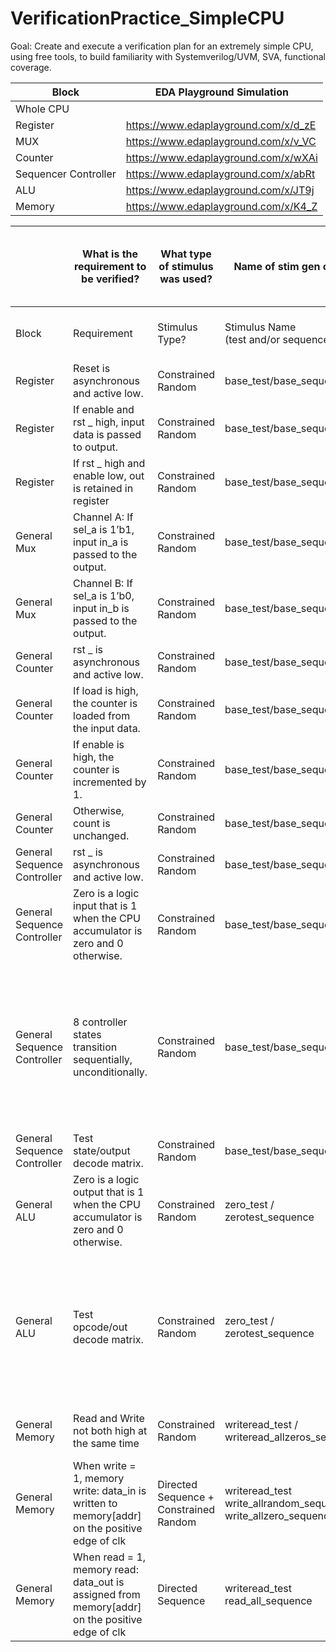 # VerificationPractice_SimpleCPU

Goal: Create and execute a verification plan for an extremely simple CPU, using free tools, to build familiarity with Systemverilog/UVM, SVA, functional coverage.





| Block                | EDA Playground Simulation            |
|----------------------|--------------------------------------|
| Whole CPU            |                                      |
| Register             | https://www.edaplayground.com/x/d_zE |
| MUX                  | https://www.edaplayground.com/x/v_VC |
| Counter              | https://www.edaplayground.com/x/wXAi |
| Sequencer Controller | https://www.edaplayground.com/x/abRt |
| ALU                  | https://www.edaplayground.com/x/JT9j |
| Memory               | https://www.edaplayground.com/x/K4_Z |


|                             | What is the requirement to be verified?                                                        | What type of stimulus was used?        | Name of stim gen code?                                               | Exactly how do you know the stimulus indeed fully tests the requirement? | Exactly how do you know the DUT has passed/failed the requirement? | Where exactly is the code responsible for demonstrating pass/fail?                                                                                                                                                                                                               |
| --------------------------- | ---------------------------------------------------------------------------------------------- | -------------------------------------- | -------------------------------------------------------------------- | ------------------------------------------------------------------------ | ------------------------------------------------------------------ | -------------------------------------------------------------------------------------------------------------------------------------------------------------------------------------------------------------------------------------------------------------------------------- |
| Block                       | Requirement                                                                                    | Stimulus Type?                         | Stimulus Name<br>(test and/or sequence)                              | How do you know stimulus indeed fully tests the design?                  | DUT Pass/Fail Criteria?                                            | Code Name                                                                                                                                                                                                                                                                        |
| Register                    | Reset is asynchronous and active low.                                                          | Constrained Random                     | base_test/base_sequence                                              | covergroup cov_SignalHighLow                                             | Assertion Check                                                    | property resetLow_outZero                                                                                                                                                                                                                                                        |
| Register                    | If enable and rst \_ high, input data is passed to output.                                     | Constrained Random                     | base_test/base_sequence                                              | covergroup cov_SignalHighLow                                             | Assertion check                                                    | property enableHigh_DataOut                                                                                                                                                                                                                                                      |
| Register                    | If rst \_ high and enable low, out is retained in register                                     | Constrained Random                     | base_test/base_sequence                                              | covergroup cov_SignalHighLow                                             | Assertion check                                                    | property rstHighEnableLow_OutStable                                                                                                                                                                                                                                              |
| General Mux                 | Channel A: If sel_a is 1’b1, input in_a is passed to the output.                               | Constrained Random                     | base_test/base_sequence                                              | covergroup cov_sel_a                                                     | Assertion check                                                    | property highSel_a_outin_a                                                                                                                                                                                                                                                       |
| General Mux                 | Channel B: If sel_a is 1’b0, input in_b is passed to the output.                               | Constrained Random                     | base_test/base_sequence                                              | covergroup cov_sel_a                                                     | Assertion check                                                    | property highSel_a_outin_b                                                                                                                                                                                                                                                       |
| General Counter             | rst \_ is asynchronous and active low.                                                         | Constrained Random                     | base_test/base_sequence                                              | covergroup cg_inputcoverage                                              | Assertion check                                                    | property resetLow_outZero                                                                                                                                                                                                                                                        |
| General Counter             | If load is high, the counter is loaded from the input data.                                    | Constrained Random                     | base_test/base_sequence                                              | covergroup cg_inputcoverage                                              | Assertion check                                                    | property loadDataHigh_CountEqualsData                                                                                                                                                                                                                                            |
| General Counter             | If enable is high, the counter is incremented by 1.                                            | Constrained Random                     | base_test/base_sequence                                              | covergroup cg_inputcoverage                                              | Assertion check                                                    | property enableHigh_CountIncrOne                                                                                                                                                                                                                                                 |
| General Counter             | Otherwise, count is unchanged.                                                                 | Constrained Random                     | base_test/base_sequence                                              | covergroup cg_inputcoverage                                              | Assertion check                                                    | property countStable                                                                                                                                                                                                                                                             |
| General Sequence Controller | rst \_ is asynchronous and active low.                                                         | Constrained Random                     | base_test/base_sequence                                              | coverpoint cp_rst_                                                       | Assertion check                                                    | property rstLow_ResetState                                                                                                                                                                                                                                                       |
| General Sequence Controller | Zero is a logic input that is 1 when the CPU accumulator is zero and 0 otherwise.              | Constrained Random                     | base_test/base_sequence                                              |                                                                          | Assertion check                                                    | \-                                                                                                                                                                                                                                                                               |
| General Sequence Controller | 8 controller states transition sequentially, unconditionally.                                  | Constrained Random                     | base_test/base_sequence                                              | coverpoint cp_state                                                      | Assertion check                                                    | property stateINST_ADDRtoINST_FETCH<br>property stateINST_FETCHtoINST_LOAD<br>property stateINST_LOADtoIDLE<br>property stateIDLEtoOP_ADDR<br>property stateOP_FETCHtoALU_OP<br>property stateOP_ADDRtoOP_FETCH<br>property stateALU_OPtoSTORE<br>property stateSTOREtoINST_ADDR |
| General Sequence Controller | Test state/output decode matrix.                                                               | Constrained Random                     | base_test/base_sequence                                              | covergroup cg_decode                                                     | Assertion check                                                    | covergroup cg_decode                                                                                                                                                                                                                                                             |
| General ALU                 | Zero is a logic output that is 1 when the CPU accumulator is zero and 0 otherwise.             | Constrained Random                     | zero_test / zerotest_sequence                                        | coverpoint cp_accum                                                      | Assertion check                                                    | property accumZero_ZeroSignalHigh<br>property accumZero_ZeroSignalLow                                                                                                                                                                                                            |
| General ALU                 | Test opcode/out decode matrix.                                                                 | Constrained Random                     | zero_test / zerotest_sequence                                        | coverpoint cp_opcodes                                                    | Assertion check                                                    | property opcodeHLT_OutAccum<br>property opcodeSKZ_OutAccum<br>property opcodeADD_OutAccumADDData<br>property opcodeAND_OutAccumANDData<br>property opcodeXOR_OutAccumXORData<br>property opcodeLDA_OutData<br>property opcodeSTO_OutAccum<br>property opcodeJMP_OutAccum         |
| General Memory              | Read and Write not both high at the same time                                                  | Constrained Random                     | writeread_test / writeread_allzeros_sequence                         | property readHighWriteLow;<br>property writeHighReadLow;                 | Assertion check                                                    | property readHighWriteLow;<br>property writeHighReadLow;                                                                                                                                                                                                                         |
| General Memory              | When write = 1, memory write: data_in is written to memory[addr] on the positive edge of clk   | Directed Sequence + Constrained Random | writeread_test<br>write_allrandom_sequence<br>write_allzero_sequence | covergroup cg_readwrite<br>covergroup cg_address                         | Other: Comparison of written and read data.                        | \-                                                                                                                                                                                                                                                                               |
| General Memory              | When read = 1, memory read: data_out is assigned from memory[addr] on the positive edge of clk | Directed Sequence                      | writeread_test<br>read_all_sequence                                  | covergroup cg_readwrite<br>covergroup cg_address                         | Other: Comparison of written and read data.                        | \-                                                                                                                                                                                                                                                                               |
